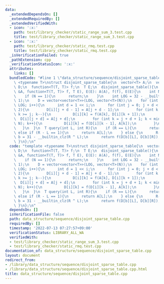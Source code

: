 ```yaml
---
data:
  _extendedDependsOn: []
  _extendedRequiredBy: []
  _extendedVerifiedWith:
  - icon: ':x:'
    path: test/library_checker/static_range_sum_3.test.cpp
    title: test/library_checker/static_range_sum_3.test.cpp
  - icon: ':x:'
    path: test/library_checker/static_rmq.test.cpp
    title: test/library_checker/static_rmq.test.cpp
  _isVerificationFailed: true
  _pathExtension: cpp
  _verificationStatusIcon: ':x:'
  attributes:
    links: []
  bundledCode: "#line 1 \"data_structure/sequence/disjoint_sparse_table.cpp\"\ntemplate\
    \ <typename T>\nstruct disjoint_sparse_table{\n  vector<T> A;\n  vector<vector<T>>\
    \ D;\n  function<T(T, T)> f;\n  T E;\n  disjoint_sparse_table(){\n  }\n  disjoint_sparse_table(vector<T>\
    \ &A, function<T(T, T)> f, T E), E(E): A(A), f(f), E(E){\n    int N = A.size();\n\
    \    if (N == 1){\n      return;\n    }\n    int LOG = 32 - __builtin_clz(N -\
    \ 1);\n    D = vector<vector<T>>(LOG, vector<T>(N));\n    for (int i = 0; i <\
    \ LOG; i++){\n      int d = 1 << i;\n      for (int j = 0; j + d < N; j += d *\
    \ 2){\n        D[i][j + d - 1] = A[j + d - 1];\n        for (int k = j + d - 2;\
    \ k >= j; k--){\n          D[i][k] = f(A[k], D[i][k + 1]);\n        }\n      \
    \  D[i][j + d] = A[j + d];\n        for (int k = j + d + 1; k < min(j + d * 2,\
    \ N); k++){\n          D[i][k] = f(D[i][k - 1], A[k]);\n        }\n      }\n \
    \   }\n  }\n  T query(int L, int R){\n    if (R == L){\n      return E;\n    }\
    \ else if (R - L == 1){\n      return A[L];\n    } else {\n      R--;\n      int\
    \ b = 31 - __builtin_clz(R ^ L);\n      return f(D[b][L], D[b][R]);\n    }\n \
    \ }\n};\n"
  code: "template <typename T>\nstruct disjoint_sparse_table{\n  vector<T> A;\n  vector<vector<T>>\
    \ D;\n  function<T(T, T)> f;\n  T E;\n  disjoint_sparse_table(){\n  }\n  disjoint_sparse_table(vector<T>\
    \ &A, function<T(T, T)> f, T E), E(E): A(A), f(f), E(E){\n    int N = A.size();\n\
    \    if (N == 1){\n      return;\n    }\n    int LOG = 32 - __builtin_clz(N -\
    \ 1);\n    D = vector<vector<T>>(LOG, vector<T>(N));\n    for (int i = 0; i <\
    \ LOG; i++){\n      int d = 1 << i;\n      for (int j = 0; j + d < N; j += d *\
    \ 2){\n        D[i][j + d - 1] = A[j + d - 1];\n        for (int k = j + d - 2;\
    \ k >= j; k--){\n          D[i][k] = f(A[k], D[i][k + 1]);\n        }\n      \
    \  D[i][j + d] = A[j + d];\n        for (int k = j + d + 1; k < min(j + d * 2,\
    \ N); k++){\n          D[i][k] = f(D[i][k - 1], A[k]);\n        }\n      }\n \
    \   }\n  }\n  T query(int L, int R){\n    if (R == L){\n      return E;\n    }\
    \ else if (R - L == 1){\n      return A[L];\n    } else {\n      R--;\n      int\
    \ b = 31 - __builtin_clz(R ^ L);\n      return f(D[b][L], D[b][R]);\n    }\n \
    \ }\n};\n"
  dependsOn: []
  isVerificationFile: false
  path: data_structure/sequence/disjoint_sparse_table.cpp
  requiredBy: []
  timestamp: '2022-07-13 07:27:57+09:00'
  verificationStatus: LIBRARY_ALL_WA
  verifiedWith:
  - test/library_checker/static_range_sum_3.test.cpp
  - test/library_checker/static_rmq.test.cpp
documentation_of: data_structure/sequence/disjoint_sparse_table.cpp
layout: document
redirect_from:
- /library/data_structure/sequence/disjoint_sparse_table.cpp
- /library/data_structure/sequence/disjoint_sparse_table.cpp.html
title: data_structure/sequence/disjoint_sparse_table.cpp
---
```

